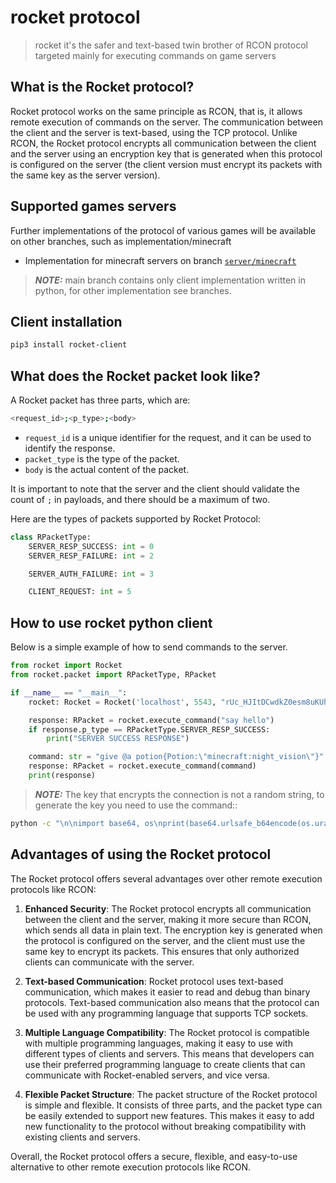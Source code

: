 # rocket protocol
> rocket it's the safer and text-based twin brother of RCON protocol targeted mainly for executing commands on game servers

## What is the Rocket protocol?
Rocket protocol works on the same principle as RCON, that is, it allows remote execution of commands on the server. The communication between the client and the server is text-based, using the TCP protocol. Unlike RCON, the Rocket protocol encrypts all communication between the client and the server using an encryption key that is generated when this protocol is configured on the server (the client version must encrypt its packets with the same key as the server version).

## Supported games servers
Further implementations of the protocol of various games will be available on other branches, such as implementation/minecraft
- Implementation for minecraft servers on branch [`server/minecraft`](https://github.com/sectasy0/rocket/tree/server/minecraft)

> **_NOTE:_**  main branch contains only client implementation written in python, for other implementation see branches.

## Client installation
```sh
pip3 install rocket-client
```

## What does the Rocket packet look like?
A Rocket packet has three parts, which are:

```sh
<request_id>;<p_type>;<body>
```

- `request_id` is a unique identifier for the request, and it can be used to identify the response.
- `packet_type` is the type of the packet.
- `body` is the actual content of the packet.

It is important to note that the server and the client should validate the count of `;` in payloads, and there should be a maximum of two.

Here are the types of packets supported by Rocket Protocol:
```py
class RPacketType:
    SERVER_RESP_SUCCESS: int = 0
    SERVER_RESP_FAILURE: int = 2

    SERVER_AUTH_FAILURE: int = 3

    CLIENT_REQUEST: int = 5
```

## How to use rocket python client
Below is a simple example of how to send commands to the server.
```py
from rocket import Rocket
from rocket.packet import RPacketType, RPacket

if __name__ == "__main__":
    rocket: Rocket = Rocket('localhost', 5543, "rUc_HJItDCwdkZ0esm8uKUh4yIc8GsYSTNFQleUcmI0=")

    response: RPacket = rocket.execute_command("say hello")
    if response.p_type == RPacketType.SERVER_RESP_SUCCESS:
        print("SERVER SUCCESS RESPONSE")

    command: str = "give @a potion{Potion:\"minecraft:night_vision\"}"
    response: RPacket = rocket.execute_command(command)
    print(response)
```

> **_NOTE:_**  The key that encrypts the connection is not a random string, to generate the key you need to use the command::
```sh
python -c "\n\nimport base64, os\nprint(base64.urlsafe_b64encode(os.urandom(32)).decode('utf-8'))"
```

## Advantages of using the Rocket protocol
The Rocket protocol offers several advantages over other remote execution protocols like RCON:

1. __Enhanced Security__: The Rocket protocol encrypts all communication between the client and the server, making it more secure than RCON, which sends all data in plain text. The encryption key is generated when the protocol is configured on the server, and the client must use the same key to encrypt its packets. This ensures that only authorized clients can communicate with the server.

2. __Text-based Communication__: Rocket protocol uses text-based communication, which makes it easier to read and debug than binary protocols. Text-based communication also means that the protocol can be used with any programming language that supports TCP sockets.

3. __Multiple Language Compatibility__: The Rocket protocol is compatible with multiple programming languages, making it easy to use with different types of clients and servers. This means that developers can use their preferred programming language to create clients that can communicate with Rocket-enabled servers, and vice versa.

4. __Flexible Packet Structure__: The packet structure of the Rocket protocol is simple and flexible. It consists of three parts, and the packet type can be easily extended to support new features. This makes it easy to add new functionality to the protocol without breaking compatibility with existing clients and servers.

Overall, the Rocket protocol offers a secure, flexible, and easy-to-use alternative to other remote execution protocols like RCON.



